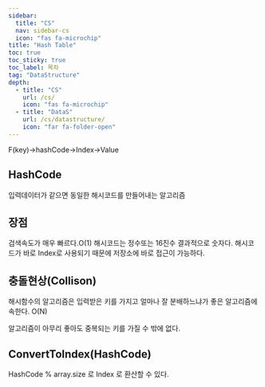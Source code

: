 ```yaml
---
sidebar:
  title: "CS"
  nav: sidebar-cs
  icon: "fas fa-microchip"
title: "Hash Table"
toc: true
toc_sticky: true
toc_label: 목차
tag: "DataStructure"
depth:
  - title: "CS"
    url: /cs/
    icon: "fas fa-microchip"
  - title: "DataS"
    url: /cs/datastructure/
    icon: "far fa-folder-open"
---
```


F(key)->hashCode->Index->Value

## HashCode
입력데이터가 같으면 동일한 해시코드를 만들어내는 알고리즘

## 장점
검색속도가 매우 빠르다.O(1)
해시코드는 정수또는 16진수 결과적으로 숫자다. 해시코드가 바로 Index로 사용되기 때문에 저장소에 바로 접근이 가능하다.

## 충돌현상(Collison)
해시함수의 알고리즘은 입력받은 키를 가지고 얼마나 잘 분배하느냐가 좋은 알고리즘에 속한다.
O(N)

알고리즘이 아무리 좋아도 중복되는 키를 가질 수 밖에 없다.

## ConvertToIndex(HashCode)
HashCode % array.size 로 Index 로 환산할 수 있다.


